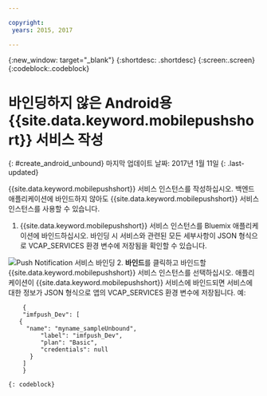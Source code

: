 ```yaml
---

copyright:
 years: 2015, 2017

---
```


{:new_window: target="_blank"}
{:shortdesc: .shortdesc}
{:screen:.screen}
{:codeblock:.codeblock}

# 바인딩하지 않은 Android용 {{site.data.keyword.mobilepushshort}} 서비스 작성
{: #create_android_unbound}
마지막 업데이트 날짜: 2017년 1월 11일
{: .last-updated}

{{site.data.keyword.mobilepushshort}} 서비스 인스턴스를 작성하십시오. 백엔드 애플리케이션에 바인드하지 않아도 {{site.data.keyword.mobilepushshort}} 서비스 인스턴스를 사용할 수 있습니다. 

1. {{site.data.keyword.mobilepushshort}} 서비스 인스턴스를 Bluemix 애플리케이션에 바인드하십시오. 바인딩 시 서비스와 관련된 모든 세부사항이 JSON 형식으로 VCAP_SERVICES 환경 변수에 저장됨을 확인할 수 있습니다.  

![Push Notification 서비스 바인딩](images/unbound_1.jpg)
 2. **바인드**를 클릭하고 바인드할 {{site.data.keyword.mobilepushshort}} 서비스 인스턴스를 선택하십시오. 애플리케이션이 {{site.data.keyword.mobilepushshort}} 서비스에 바인드되면 서비스에 대한 정보가 JSON 형식으로 앱의 VCAP_SERVICES 환경 변수에 저장됩니다. 예:  
```
 	{
    "imfpush_Dev": [
   {
     "name": "myname_sampleUnbound",
         "label": "imfpush_Dev",
         "plan": "Basic",
         "credentials": null
      }
    ]
    }
```
	{: codeblock}
